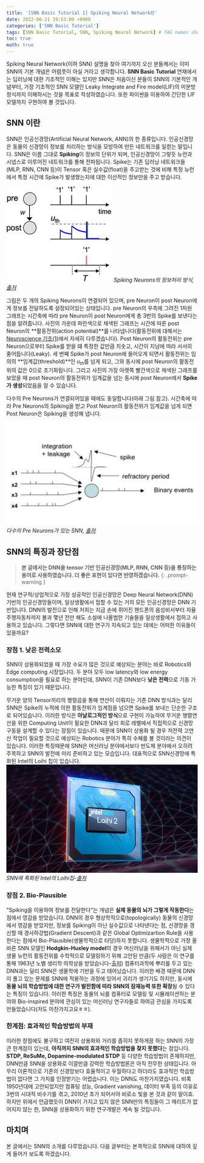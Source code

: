 ```yaml
---
title: '[SNN Basic Tutorial 1] Spiking Neural Network란'
date: 2022-06-21 19:53:00 +0900
categories: ['SNN Basic Tutorial']
tags: [SNN Basic Tutorial, SNN, Spiking Neural Network] # TAG names should always be lowercase
toc: true
math: true
---
```



Spiking Neural Network(이하 SNN) 설명을 찾아 여기까지 오신 분들께서는 이미 SNN의 기본 개념은 어렴풋이 아실 거라고 생각합니다. **SNN Basic Tutorial** 연재에서는 딥러닝에 대한 기조척인 이해는 있지만 SNN은 처음이신 분들이 SNN의 기본적인 개념부터, 가장 기초적인 SNN 모델인 Leaky Integrate and Fire model(LIF)의 미분방정식까지 이해하시는 것을 목표로 작성하였습니다. 또한 파이썬을 이용하여 간단한 LIF 모델까지 구현하여 볼 것입니다.

## **SNN 이란**

SNN은 인공신경망(Artificial Neural Network, ANN)의 한 종류입니다. 인공신경망은 동물의 신경망이 정보를 처리하는 방식을 모방하여 만든 네트워크를 일컫는 말입니다. SNN은 이름 그대로 **Spiking**이 정보의 단위가 되며, 인공신경망이 그렇듯 뉴런과 시넵스로 이루어진 네트워크를 통해 전파됩니다. Spike는 기존 딥러닝 네트워크들(MLP, RNN, CNN 등)이 Tensor 혹은 실수값(float)을 주고받는 것에 비해 특정 뉴런에서 특정 시간에 Spike가 발생했는지에 대한 이산적인 정보만을 주고 받습니다.

![Spiking Neurons의 정보처리 방식](/assets/img/post/2022-06-21/showOpenGraphArticleImage.jpg)
_Spiking Neurons의 정보처리 방식, [출저](https://aip.scitation.org/doi/abs/10.1063/1.5042243)_

그림은 두 개의 Spiking Neurons이 연결되어 있으며, pre Neuron이 post Neuron에게 정보를 전달하도록 설정되어있는 상태입니다. pre Neuron의 우측에 그려진 1차원 그래프는 시간축에 따라 pre Neuron이 post Neuron에게 총 3번의 Spike를 보낸다는 점을 알려줍니다. 사진의 가운데 파란색으로 채색된 그래프는 시간에 따른 post Neuron의 **활동전위(action potential)**를 나타냅니다(활동전위에 대해서는 [Neuroscience 기초(1)]()에서 자세히 다루겠습니다). Post Neuron의 활동전위는 pre Neuron으로부터 Spike를 받을 떄 특정한 값만큼 치솟고, 시간이 지남에 따라 서서히 줄어듭니다(Leaky). 세 번째 Spike가 post Neuron에 들어오게 되면서 활동전위는 임의의 **임계값(threshold)**인 $u_{th}$를 넘게 되고, 그와 동시에 post Neuron의 활동전위의 값은 0으로 초기화됩니다. 그리고 사진의 가장 아랫쪽 빨간색으로 채색된 그래프를 보았을 때 post Neuron의 활동전위가 임계값을 넘는 동시에 post Neuron에서 **Spike가 생성**되었음을 알 수 있습니다.

다수의 Pre Neurons가 연결되어있을 때에도 동일합니다(아래 그림 참고). 시간축에 따라 Pre Neurons의 Spiking을 받고 Post Neuron의 활동전위가 임계값을 넘게 되면 Post Neuron은 Spiking을 생성해 냅니다. 

![다수의 Pre Neurons가 있는 SNN](/assets/img/post/2022-06-21/spikingneural630-810x435-c-default.jpg)
_다수의 Pre Neurons가 있는 SNN, [출저](https://www.eenewseurope.com/en/eta-adds-spiking-neural-network-support-to-mcu/)_


## **SNN의 특징과 장단점**

> **본 글에서는 DNN을 tensor 기반 인공신경망(MLP, RNN, CNN 등)을 통칭하는 용어로 사용하였습니다. 더 좋은 표현이 있다면 반영하겠습니다.**
{: .prompt-warning }

현재 연구적/상업적으로 가장 성공적인 인공신경망은 Deep Neural Network(DNN)기반의 인공신경망들이며, 일상생활에서 접할 수 있는 거의 모든 인공신경망은 DNN 기반입니다. DNN의 발전으로 인해 저희는 지금 손에 쥐어진 핸드폰의 음성비서부터 자율주행자동차까지 불과 몇년 전만 해도 소설에 나올법한 기술들을 일상생활에서 접하고 사용하고 있습니다. 그렇다면 SNN에 대한 연구가 지속되고 있는 데에는 어떠한 이유들이 있을까요?

### **장점 1. 낮은 전력소모**
SNN이 상용화되었을 때 가장 수요가 많은 것으로 예상되는 분야는 바로 Robotics와 Edge computing 시장입니다. 두 분야 모두 low latency와 low energy consumption을 필요로 하는 분야인데, SNN이 기존 DNN보다 **낮은 전력**으로 기동 가능한 특징이 있기 때문입니다. 

무거운 양의 Tensor끼리의 행렬곱을 통해 연산이 이뤄지는 기존 DNN 방식과는 달리 SNN은 Spike의 누적에 의한 활동전위가 임계점을 넘으면 Spike를 보내는 단순한 구조로 되어있습니다. 이러한 방식은 **아날로그적인 방식**으로 구현이 가능하여 무거운 행렬연산을 위한 Computing Unit이 필요한 DNN과 달리 회로 레벨에서 직접적으로 신경망 구동을 설계할 수 있다는 장점이 있습니다. 때문에 SNN이 상용화 될 경우 저전력 고연산 작업이 필요할 것으로 예상되는 Robotics 분야가 특히 수혜를 볼 것이라는 의견이 있습니다. 이러한 특징때문에 SNN은 머신러닝 분야에서보다 반도체 분야에서 오히려 주목하고 SNN의 발전에 미리 준비하고 있는 모습입니다. 대표적으로 SNN신경망에 특화된 Intel의 Loihi 칩이 있습니다.
![Intel의 Loihi칩](/assets/img/post/2022-06-21/intel-loihi-2-1-16x9.jpg)
_SNN에 특화된 Intel의 Loihi칩-[출처](https://www.intel.com/content/www/us/en/newsroom/news/intel-unveils-neuromorphic-loihi-2-lava-software.html)_


### **장점 2. Bio-Plausible**
"Spiking을 이용하여 정보를 전달한다"는 개념은 **실제 동물의 뇌가 그렇게 작동한다**는 점에서 영감을 받았습니다. DNN의
경우 형상학적으로(topologically) 동물의 신경망에서 영감을 받았지만, 정보를 Spiking이 아닌 실수값으로 나타낸다는 점, 신경망을 갱신할 때 경사하강법(Gradient Descent)과 같은 Global Optimizartion Rule을 사용한다는 점에서 Bio-Plausible(생물학적으로 타당)하지 못합니다. 생물학적으로 가장 올바른 SNN 모델인 **Hodgkin-Huxley model**의 경우 머신러닝을 위해서가 아닌 실제 생물 뉴런의 활동전위를 수학적으로 모델링하기 위해 고안된 만큼(두 사람은 이 연구를 통해 1963년 노벨 생리학·의학상을 받았습니다-[출저](https://ko.wikipedia.org/wiki/%EB%85%B8%EB%B2%A8_%EC%83%9D%EB%A6%AC%ED%95%99%C2%B7%EC%9D%98%ED%95%99%EC%83%81))  컴퓨터과학에 뿌리를 두고 있는 DNN과는 달리 SNN은 생물학에 기반을 두고 태어났습니다. 이러한 배경 때문에 DNN이 풀고 있는 문제를 SNN에 적용하는 과정에 있어서 괴리가 생기기도 하지만, 동시에 **동물 뇌의 학습방법에 대한 연구가 발전함에 따라 SNN의 잠재능력 또한 확장**될 수 있다는 특징이 있습니다. 이러한 특징은 동물의 뇌를 컴퓨터로 모델링 및 시뮬레이션하는 분야와  Bio-inspired 분야에 관심이 있는 머신러닝 연구자들로 하여금 관심을 가지도록 만들었습니다(저도 마찬가지고요ㅎㅎ).

### **한계점: 효과적인 학습방법의 부재**
이러한 장점에도 불구하고 여전히 상용화와 거리를 좁히지 못하게끔 하는 SNN의 가장 큰 한계점이 있는데, **아직까지 SNN의 효과적인 학습방법을 찾지 못했다**는 점입니다. **STDP, ReSuMe, Dopamine-modulated STDP** 등 다양한 학습방법이 존재하지만, DNN만큼 SNN을 상용화로 이끌만큼 강력한 학습방법론은 아직 전무한 상태입니다. 아무리 이론적으로 기존의 신경망보다 효율적이고 우월하다고 하더라도 효과적인 학습방법이 없다면 그 가치를 인정받기는 어렵습니다. 이는 DNN도 마찬가지였습니다. 비록  1950년대에 고안되었지만 컴퓨팅 성능, Gradient vanishing, 데이터 부족 등의 이유로 3번의 시대적 비수기를 겪고, 2010년 초가 되어서야 비로소 빛을 본 것과 같이 말이죠. 하지만 위에서 언급했듯이 DNN이 가지고 있지 않은 SNN만의 특징들이 그 메리트가 없어지지 않는 한, SNN을 상용화하기 위한 연구개발은 계속 될 것입니다.

## **마치며**

본 글에서는 SNN의 소개를 다루었습니다. 다음 글부터는 본격적으로 SNN에 대하여 깊게 들어가 보도록 하겠습니다. 